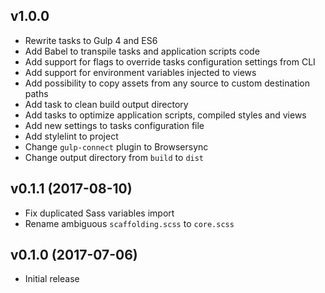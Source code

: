 v1.0.0
-------------------
- Rewrite tasks to Gulp 4 and ES6
- Add Babel to transpile tasks and application scripts code
- Add support for flags to override tasks configuration settings from CLI
- Add support for environment variables injected to views
- Add possibility to copy assets from any source to custom destination paths
- Add task to clean build output directory
- Add tasks to optimize application scripts, compiled styles and views 
- Add new settings to tasks configuration file
- Add stylelint to project
- Change `gulp-connect` plugin to Browsersync
- Change output directory from `build` to `dist`


v0.1.1 (2017-08-10)
-------------------
- Fix duplicated Sass variables import
- Rename ambiguous `scaffolding.scss` to `core.scss`


v0.1.0 (2017-07-06)
-------------------
- Initial release
